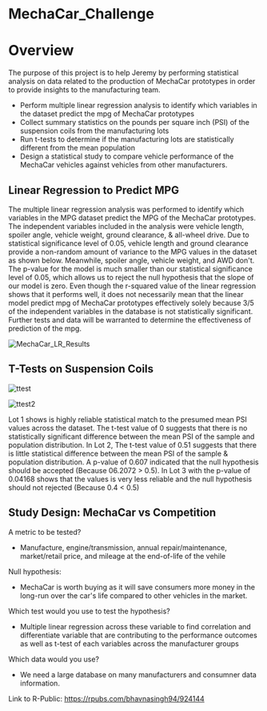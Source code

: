 # MechaCar_Challenge

# Overview
The purpose of this project is to help Jeremy by performing statistical analysis on data related to the production of MechaCar prototypes in order to provide insights to the manufacturing team.

- Perform multiple linear regression analysis to identify which variables in the dataset predict the mpg of MechaCar prototypes
- Collect summary statistics on the pounds per square inch (PSI) of the suspension coils from the manufacturing lots
- Run t-tests to determine if the manufacturing lots are statistically different from the mean population
- Design a statistical study to compare vehicle performance of the MechaCar vehicles against vehicles from other manufacturers. 

## Linear Regression to Predict MPG

The multiple linear regression analysis was performed to identify which variables in the MPG dataset predict the MPG of the MechaCar prototypes. The independent variables included in the analysis were vehicle length, spoiler angle, vehicle weight, ground clearance, & all-wheel drive. 
Due to statistical significance level of 0.05, vehicle length and ground clearance provide a non-random amount of variance to the MPG values in the dataset as shown below. Meanwhile, spoiler angle, vehicle weight, and AWD don't. The p-value for the model is much smaller than our statistical significance level of 0.05, which allows us to reject the null hypothesis that the slope of our model is zero. Even though the r-squared value of the linear regression shows that it performs well, it does not necessarily mean that the linear model predict mpg of MechaCar prototypes effectively solely because 3/5 of the independent variables in the database is not statistically significant. Further tests and data will be warranted to determine the effectiveness of prediction of the mpg.

![MechaCar_LR_Results](https://user-images.githubusercontent.com/98790082/179142725-61f02dc0-8ebd-446e-8507-a225c8afdb60.png)

## T-Tests on Suspension Coils

![ttest](https://user-images.githubusercontent.com/98790082/179144806-f12eb5a5-c93a-47f7-b2ae-4c229b10d6a4.png)

![ttest2](https://user-images.githubusercontent.com/98790082/179144807-8a7b55ec-2b00-4ed6-b392-b74d32edd2d7.png)

Lot 1 shows is highly reliable statistical match to the presumed mean PSI values across the dataset. The t-test value of 0 suggests that there is no statistically significant difference between the mean PSI of the sample and population distribution. In Lot 2, The t-test value of 0.51 suggests that there is little statistical difference between the mean PSI of the sample & population distribution. A p-value of 0.607 indicated that the null hypothesis should be accepted (Because 06.2072 > 0.5). In Lot 3 with the p-value of 0.04168 shows that the values is very less reliable and the null hypothesis should not rejected (Because 0.4 < 0.5)

## Study Design: MechaCar vs Competition

A metric to be tested? 
- Manufacture, engine/transmission, annual repair/maintenance, market/retail price, and mileage at the end-of-life of the vehile

Null hypothesis: 

- MechaCar is worth buying as it will save consumers more money in the long-run over the car's life compared to other vehicles in the market.

Which test would you use to test the hypothesis? 

- Multiple linear regression across these variable to find correlation and differentiate variable that are contributing to the performance outcomes as well as t-test of each variables across the manufacturer groups

Which data would you use? 
- We need a large database on many manufacturers and consumner data information.

Link to R-Public: https://rpubs.com/bhavnasingh94/924144
